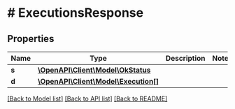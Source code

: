 # # ExecutionsResponse

## Properties

Name | Type | Description | Notes
------------ | ------------- | ------------- | -------------
**s** | [**\OpenAPI\Client\Model\OkStatus**](OkStatus.md) |  |
**d** | [**\OpenAPI\Client\Model\Execution[]**](Execution.md) |  |

[[Back to Model list]](../../README.md#models) [[Back to API list]](../../README.md#endpoints) [[Back to README]](../../README.md)
